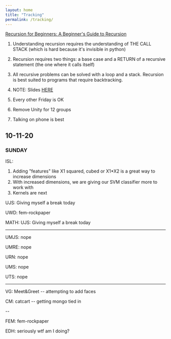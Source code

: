 ```yaml
---
layout: home
title: "Tracking"
permalink: /tracking/
---
```




[Recursion for Beginners: A Beginner's Guide to Recursion](https://www.youtube.com/watch?v=AfBqVVKg4GE)

1. Understanding recursion requires the understanding of THE CALL STACK (which is hard because it's invisible in python)
2. Recursion requires two things: a base case and a RETURN of a recursive statement (the one where it calls itself)
3. All recursive problems can be solved with a loop and a stack. Recursion is best suited to programs that require backtracking. 
4. NOTE: Slides [HERE](https://docs.google.com/presentation/d/149zzXcV_34DIZ50OJIfau1L0GDpMvc9VDk2szPVELsI/edit#slide=id.p)


5. Every other Friday is OK
6. Remove Unity for 12 groups
7. Talking on phone is best
   

## 10-11-20

### SUNDAY

ISL:
1. Adding "features" like X1 squared, cubed or X1*X2 is a great way to increase dimensions
2. With increased dimensions, we are giving our SVM classifier more to work with
3. Kernels are next

UJS: Giving myself a break today

UWD: fem-rockpaper

MATH: UJS: Giving myself a break today

---

UMJS: nope

UMRE: nope

URN: nope

UMS: nope

UTS: nope

---

VG: Meet&Greet -- attempting to add faces

CM: catcart -- getting mongo tied in

--

FEM: fem-rockpaper

EDH: seriously wtf am I doing?
